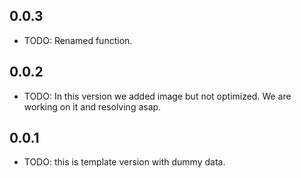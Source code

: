 ## 0.0.3

* TODO: Renamed function.

## 0.0.2

* TODO: In this version we added image but not optimized. We are working on it and resolving asap.

## 0.0.1

* TODO: this is template version with dummy data.

